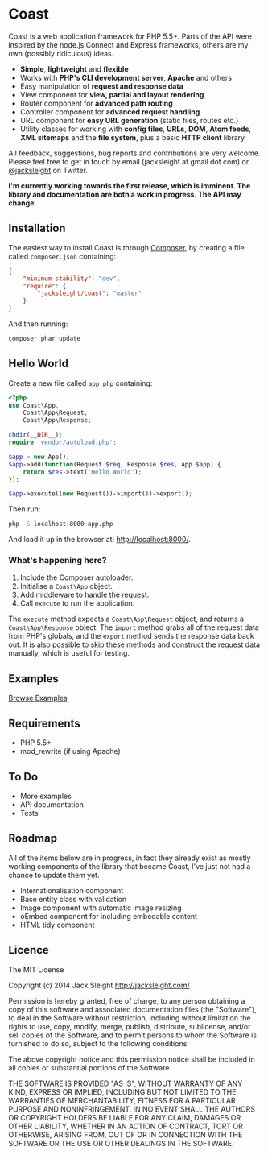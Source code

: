 # Coast

Coast is a web application framework for PHP 5.5+. Parts of the API were inspired by the node.js Connect and Express frameworks, others are my own (possibly ridiculous) ideas.

* **Simple**, **lightweight** and **flexible**
* Works with **PHP's CLI development server**, **Apache** and others
* Easy manipulation of **request and response data**
* View component for **view, partial and layout rendering**
* Router component for **advanced path routing**
* Controller component for **advanced request handling**
* URL component for **easy URL generation** (static files, routes etc.)
* Utility classes for working with **config files**, **URLs**, **DOM**, **Atom feeds**, **XML sitemaps** and the **file system**, plus a basic **HTTP client** library

All feedback, suggestions, bug reports and contributions are very welcome. Please feel free to get in touch by email (jacksleight at gmail dot com) or [@jacksleight](https://twitter.com/jacksleight) on Twitter.

**I'm currently working towards the first release, which is imminent. The library and documentation are both a work in progress. The API may change.**

## Installation

The easiest way to install Coast is through [Composer](https://getcomposer.org/doc/00-intro.md), by creating a file called `composer.json` containing:

```json
{
	"minimum-stability": "dev",
	"require": {
		"jacksleight/coast": "master"
	}
}
```

And then running:

```bash
composer.phar update
```

## Hello World

Create a new file called `app.php` containing:

```php
<?php
use Coast\App,
	Coast\App\Request, 
	Coast\App\Response;

chdir(__DIR__);
require 'vendor/autoload.php';

$app = new App();
$app->add(function(Request $req, Response $res, App $app) {
	return $res->text('Hello World');
});

$app->execute((new Request())->import())->export();
```
	
Then run:

```bash
php -S localhost:8000 app.php
```
	
And load it up in the browser at: [http://localhost:8000/](http://localhost:8000/).

### What's happening here?

1. Include the Composer autoloader.
2. Initialise a `Coast\App` object.
3. Add middleware to handle the request.
4. Call `execute` to run the application.

The `execute` method expects a `Coast\App\Request` object, and returns a `Coast\App\Response` object. The `import` method grabs all of the request data from PHP's globals, and the `export` method sends the response data back out. It is also possible to skip these methods and construct the request data manually, which is useful for testing.

## Examples

[Browse Examples](examples)

## Requirements

* PHP 5.5+
* mod_rewrite (if using Apache)

## To Do

* More examples
* API documentation
* Tests

## Roadmap

All of the items below are in progress, in fact they already exist as mostly working components of the library that became Coast, I've just not had a chance to update them yet.

* Internationalisation component
* Base entity class with validation
* Image component with automatic image resizing
* oEmbed component for including embedable content
* HTML tidy component

## Licence

The MIT License

Copyright (c) 2014 Jack Sleight <http://jacksleight.com/>

Permission is hereby granted, free of charge, to any person obtaining a copy
of this software and associated documentation files (the "Software"), to deal
in the Software without restriction, including without limitation the rights
to use, copy, modify, merge, publish, distribute, sublicense, and/or sell
copies of the Software, and to permit persons to whom the Software is
furnished to do so, subject to the following conditions:

The above copyright notice and this permission notice shall be included in
all copies or substantial portions of the Software.

THE SOFTWARE IS PROVIDED "AS IS", WITHOUT WARRANTY OF ANY KIND, EXPRESS OR
IMPLIED, INCLUDING BUT NOT LIMITED TO THE WARRANTIES OF MERCHANTABILITY,
FITNESS FOR A PARTICULAR PURPOSE AND NONINFRINGEMENT. IN NO EVENT SHALL THE
AUTHORS OR COPYRIGHT HOLDERS BE LIABLE FOR ANY CLAIM, DAMAGES OR OTHER
LIABILITY, WHETHER IN AN ACTION OF CONTRACT, TORT OR OTHERWISE, ARISING FROM,
OUT OF OR IN CONNECTION WITH THE SOFTWARE OR THE USE OR OTHER DEALINGS IN
THE SOFTWARE.
